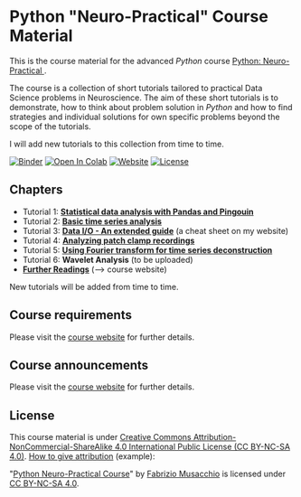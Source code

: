 # Python "Neuro-Practical" Course Material 
This is the course material for the advanced _Python_ course [Python: Neuro-Practical
](https://www.fabriziomusacchio.com/teaching/python_course_neuropractical/). 

The course is a collection of short tutorials tailored to practical Data Science problems in Neuroscience. The aim of these short tutorials is to demonstrate, how to think about problem solution in _Python_ and how to find strategies and individual solutions for own specific problems beyond the scope of the tutorials. 

I will add new tutorials to this collection from time to time.



[![Binder](https://mybinder.org/badge_logo.svg)](https://mybinder.org/v2/gh/FabrizioMusacchio/Python_Neuro_Practical/HEAD)  [![Open In Colab](https://colab.research.google.com/assets/colab-badge.svg)](https://colab.research.google.com/github/FabrizioMusacchio/Python_Neuro_Practical/) [![Website](https://img.shields.io/badge/website-link-<COLOR>.svg)](https://www.fabriziomusacchio.com/teaching/python_course_neuropractical) [![License](https://img.shields.io/badge/license-CC%20BY%e2%80%93NC%e2%80%93SA%204.0-orange.svg)](https://github.com/FabrizioMusacchio/Python_Neuro_Practical/blob/master/LICENSE.md)



## Chapters
* Tutorial 1: [**Statistical data analysis with Pandas and Pingouin**](https://github.com/FabrizioMusacchio/Python_Neuro_Practical/blob/master/01%20Statistical%20data%20analysis%20with%20Pandas%20and%20Pingouin%20(extended).ipynb)
* Tutorial 2: [**Basic time series analysis**](https://github.com/FabrizioMusacchio/Python_Neuro_Practical/blob/master/02%20Basic%20time%20series%20analysis.ipynb)
* Tutorial 3: [**Data I/O - An extended guide**](https://www.fabriziomusacchio.com/teaching/python_cheat_sheets/python_data_io) (a cheat sheet on my website)
* Tutorial 4: [**Analyzing patch clamp recordings**](https://github.com/FabrizioMusacchio/Python_Neuro_Practical/blob/master/04%20Analyzing%20patch%20clamp%20recordings.ipynb)
* Tutorial 5: [**Using Fourier transform for time series deconstruction**](https://github.com/FabrizioMusacchio/Python_Neuro_Practical/blob/master/05%20Using%20Fourier%20transform%20for%20time%20series%20deconstruction%20.ipynb)
* Tutorial 6: **Wavelet Analysis** (to be uploaded)
* [**Further Readings**](https://www.fabriziomusacchio.com/teaching/python_course_neuropractical/90_further_readings) (⟶ course website)

New tutorials will be added from time to time.

## Course requirements
Please visit the [course website](https://www.fabriziomusacchio.com/teaching/python_course_neuropractical#current-announcements/#course-requirements) for further details.

## Course announcements
Please visit the [course website](https://www.fabriziomusacchio.com/teaching/python_course_neuropractical/#current-announcements) for further details.



## License
This course material is under [Creative Commons Attribution-NonCommercial-ShareAlike 4.0 International Public License (CC BY-NC-SA 4.0)](https://github.com/FabrizioMusacchio/Python_Neuro_Practical/blob/master/LICENSE.md). [How to give attribution](https://creativecommons.org/use-remix/attribution/) (example):

"[Python Neuro-Practical Course](https://www.fabriziomusacchio.com/teaching/python_course/)" by [Fabrizio Musacchio](https://www.fabriziomusacchio.com/) is licensed under [CC BY-NC-SA 4.0](https://creativecommons.org/licenses/by-nc-sa/4.0/).
